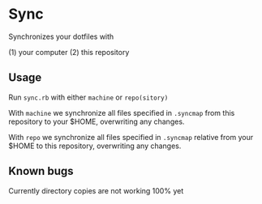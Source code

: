 # Sync

Synchronizes your dotfiles with

(1) your computer
(2) this repository

## Usage

Run `sync.rb` with either `machine` or `repo(sitory)`

With `machine` we synchronize all files specified in `.syncmap` from this
repository to your $HOME, overwriting any changes.

With `repo` we synchronize all files specified in `.syncmap` relative from your $HOME
to this repository, overwriting any changes.

## Known bugs

Currently directory copies are not working 100% yet
